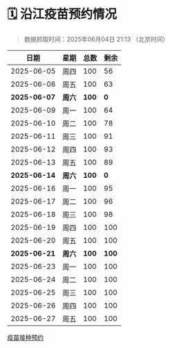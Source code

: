 # 🗓️ 沿江疫苗预约情况

> 数据抓取时间：2025年06月04日 21:13 （北京时间）

| 日期 | 星期 | 总数 | 剩余 |
|------|------|------|------|
| 2025-06-05 | 周四 | 100 | 56 |
| 2025-06-06 | 周五 | 100 | 63 |
| **2025-06-07** | **周六** | **100** | **0** |
| 2025-06-09 | 周一 | 100 | 64 |
| 2025-06-10 | 周二 | 100 | 78 |
| 2025-06-11 | 周三 | 100 | 91 |
| 2025-06-12 | 周四 | 100 | 93 |
| 2025-06-13 | 周五 | 100 | 89 |
| **2025-06-14** | **周六** | **100** | **0** |
| 2025-06-16 | 周一 | 100 | 95 |
| 2025-06-17 | 周二 | 100 | 96 |
| 2025-06-18 | 周三 | 100 | 98 |
| 2025-06-19 | 周四 | 100 | 100 |
| 2025-06-20 | 周五 | 100 | 100 |
| **2025-06-21** | **周六** | **100** | **100** |
| 2025-06-23 | 周一 | 100 | 100 |
| 2025-06-24 | 周二 | 100 | 100 |
| 2025-06-25 | 周三 | 100 | 100 |
| 2025-06-26 | 周四 | 100 | 100 |
| 2025-06-27 | 周五 | 100 | 100 |

<a href="http://yfzweb.ishequ.net/#/login">疫苗接种预约</a>
